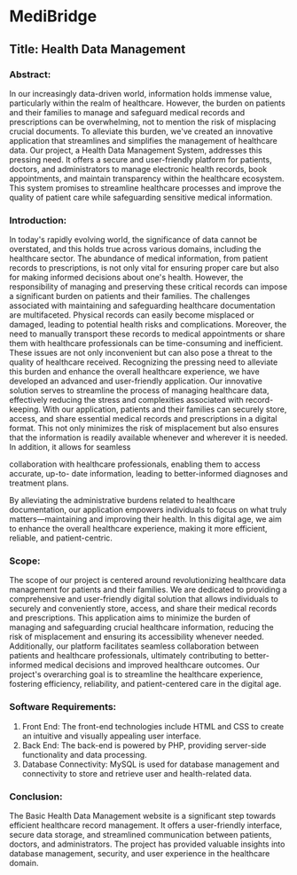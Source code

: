 # MediBridge
## Title: Health Data Management
### Abstract:
In our increasingly data-driven world, information holds immense value, particularly
within the realm of healthcare. However, the burden on patients and their families
to manage and safeguard medical records and prescriptions can be overwhelming,
not to mention the risk of misplacing crucial documents. To alleviate this burden,
we've created an innovative application that streamlines and simplifies the
management of healthcare data. Our project, a Health Data Management System,
addresses this pressing need. It offers a secure and user-friendly platform for
patients, doctors, and administrators to manage electronic health records, book
appointments, and maintain transparency within the healthcare ecosystem. This
system promises to streamline healthcare processes and improve the quality of
patient care while safeguarding sensitive medical information.

### Introduction:
In today's rapidly evolving world, the significance of data cannot be overstated, and
this holds true across various domains, including the healthcare sector. The
abundance of medical information, from patient records to prescriptions, is not only
vital for ensuring proper care but also for making informed decisions about one's
health. However, the responsibility of managing and preserving these critical records
can impose a significant burden on patients and their families.
The challenges associated with maintaining and safeguarding healthcare
documentation are multifaceted. Physical records can easily become misplaced or
damaged, leading to potential health risks and complications. Moreover, the need to
manually transport these records to medical appointments or share them with
healthcare professionals can be time-consuming and inefficient. These issues are not
only inconvenient but can also pose a threat to the quality of healthcare received.
Recognizing the pressing need to alleviate this burden and enhance the overall
healthcare experience, we have developed an advanced and user-friendly
application. Our innovative solution serves to streamline the process of managing
healthcare data, effectively reducing the stress and complexities associated with
record-keeping.
With our application, patients and their families can securely store, access, and share
essential medical records and prescriptions in a digital format. This not only
minimizes the risk of misplacement but also ensures that the information is readily
available whenever and wherever it is needed. In addition, it allows for seamless

collaboration with healthcare professionals, enabling them to access accurate, up-to-
date information, leading to better-informed diagnoses and treatment plans.

By alleviating the administrative burdens related to healthcare documentation, our
application empowers individuals to focus on what truly matters—maintaining and
improving their health. In this digital age, we aim to enhance the overall healthcare
experience, making it more efficient, reliable, and patient-centric.

### Scope:
The scope of our project is centered around revolutionizing healthcare data
management for patients and their families. We are dedicated to providing a
comprehensive and user-friendly digital solution that allows individuals to securely
and conveniently store, access, and share their medical records and prescriptions.
This application aims to minimize the burden of managing and safeguarding crucial
healthcare information, reducing the risk of misplacement and ensuring its
accessibility whenever needed. Additionally, our platform facilitates seamless
collaboration between patients and healthcare professionals, ultimately contributing
to better-informed medical decisions and improved healthcare outcomes. Our
project's overarching goal is to streamline the healthcare experience, fostering
efficiency, reliability, and patient-centered care in the digital age.

### Software Requirements:
1. Front End: The front-end technologies include HTML and CSS to create an
intuitive and visually appealing user interface.
2. Back End: The back-end is powered by PHP, providing server-side
functionality and data processing.
3. Database Connectivity: MySQL is used for database management and
connectivity to store and retrieve user and health-related data.

### Conclusion:
The Basic Health Data Management website is a significant step towards efficient
healthcare record management. It offers a user-friendly interface, secure data
storage, and streamlined communication between patients, doctors, and
administrators. The project has provided valuable insights into database
management, security, and user experience in the healthcare domain.

